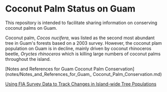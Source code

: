 # Coconut Palm Status on Guam

This repository is intended to facilitate sharing information on conserving coconut palms on Guam. 

Coconut palm, *Cocos nucifera*, was listed as the second most abundant tree in Guam's forests based on a 2003 survey.
However, the coconut plam population on Guam is in decline, mainly driven by coconut rhinoceros beetle, *Oryctes rhinoceros* which is killing large numbers of coconut palms throughout the island.

[Notes and References for Guam Coconut Palm Conservation](notes/Notes_and_References_for_Guam_ Coconut_Palm_Conservation.md)

[Using FIA Survey Data to Track Changes in Island-wide Tree Populations](notes/FIA-survey-results.md)








